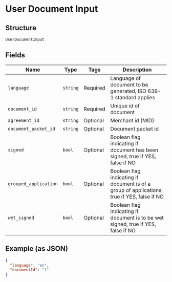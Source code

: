 
# User Document Input

## Structure

`UserDocumentInput`

## Fields

| Name | Type | Tags | Description |
|  --- | --- | --- | --- |
| `language` | `string` | Required | Language of document to be generated,  ISO 639-1 standard applies |
| `document_id` | `string` | Required | Unique id of document |
| `agreement_id` | `string` | Optional | Merchant id (MID) |
| `document_packet_id` | `string` | Optional | Document packet id |
| `signed` | `bool` | Optional | Boolean flag indicating if document has been signed, true if  YES, false if NO |
| `grouped_application` | `bool` | Optional | Boolean flag indicating if document is of a group of applications, true if  YES, false if NO |
| `wet_signed` | `bool` | Optional | Boolean flag indicating if document is to be wet signed, true if  YES, false if NO |

## Example (as JSON)

```json
{
  "language": "en",
  "documentId": "1"
}
```

